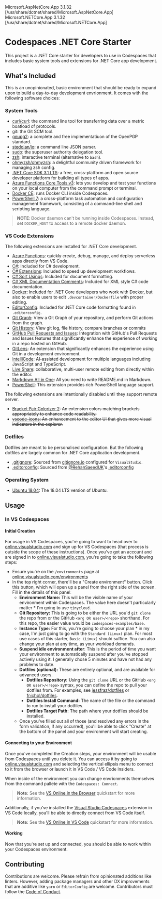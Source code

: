 Microsoft.AspNetCore.App 3.1.32 [/usr/share/dotnet/shared/Microsoft.AspNetCore.App]
Microsoft.NETCore.App 3.1.32 [/usr/share/dotnet/shared/Microsoft.NETCore.App]

# Codespaces .NET Core Starter #

This project is a .NET Core starter for developers to use in Codespaces that includes basic system tools and extensions for .NET Core app development.


## What's Included ##

This is an unopinionated, basic environment that should be ready to expand upon to build a day-to-day development envrionment. It comes with the following software choices:


### System Tools ###

* [curl/curl](https://github.com/curl/curl): the command line tool for transferring data over a metric boatload of protocols.
* git: the Git SCM tool.
* [gnupg2](https://gnupg.org/): a complete and free implementatiuon of the OpenPGP standard.
* [stedolan/jq](https://github.com/stedolan/jq): a command line JSON parser.
* [sudo](https://www.sudo.ws/): the superuser authority delegation tool.
* [zsh](https://www.zsh.org/): interactive terminal (alternative to `bash`).
* [ohmyzsh/ohmyzsh](https://github.com/ohmyzsh/ohmyzsh): a delightful community driven framework for managing zsh config.
* [.NET Core SDK 3.1 LTS](https://dotnet.microsoft.com/download/dotnet-core/3.1?WT.mc_id=codespacesexamples-github-juyoo): a free, cross-platform and open source developer platform for building all types of apps.
* [Azure Functions Core Tools v3](https://docs.microsoft.com/azure/azure-functions/functions-run-local?tabs=linux%2Ccsharp%2Cbash&WT.mc_id=codespacesexamples-github-juyoo): lets you develop and test your functions on your local computer from the command prompt or terminal.
* [Docker CE](https://docs.docker.com/engine/install/ubuntu/): runs Docker CLI inside Codespaces.
* [PowerShell 7](https://docs.microsoft.com/powershell/scripting/how-to-use-docs?view=powershell-7&WT.mc_id=codespacesexamples-github-juyoo): a cross-platform task automation and configuration management framework, consisting of a command-line shell and scripting language.

> **NOTE**: Docker daemon can't be running inside Codespaces. Instead, set `DOCKER_HOST` to access to a remote docker daemon.


### VS Code Extensions ###

The following extensions are installed for .NET Core development.

* [Azure Functions](https://marketplace.visualstudio.com/items?itemName=ms-azuretools.vscode-azurefunctions): quickly create, debug, manage, and deploy serverless apps directly from VS Code.
* [C#](https://marketplace.visualstudio.com/items?itemName=ms-dotnettools.csharp): Included for C# development.
* [C# Extensions](https://marketplace.visualstudio.com/items?itemName=kreativ-software.csharpextensions): Included to speed up development workflows.
* [C# Sort Usings](https://marketplace.visualstudio.com/items?itemName=jongrant.csharpsortusings): Included for document formatting.
* [C# XML Documentation Comments](https://marketplace.visualstudio.com/items?itemName=k--kato.docomment): Included for XML style C# code documentation.
* [Docker](https://marketplace.visualstudio.com/items?itemName=ms-azuretools.vscode-docker): Included for .NET Core developers who work with Docker, but also to enable users to edit `.devcontainer/Dockerfile` with proper editing.
* [EditorConfig](https://marketplace.visualstudio.com/items?itemName=EditorConfig.EditorConfig): Included for .NET Core code formatting found in `.editorconfig`.
* [Git Graph](https://marketplace.visualstudio.com/items?itemName=mhutchie.git-graph): View a Git Graph of your repository, and perform Git actions from the graph.
* [Git History](https://marketplace.visualstudio.com/items?itemName=donjayamanne.githistory): View git log, file history, compare branches or commits
* [GitHub Pull Requests and Issues](https://marketplace.visualstudio.com/items?itemName=github.vscode-pull-request-github): Integration with GitHub's Pull Requests and Issues features that significantly enhance the experience of working in a repo hosted on GitHub.
* [GitLens](https://marketplace.visualstudio.com/items?itemName=eamodio.gitlens): An extension that significantly enhances the experience using Git in a development environment.
* [IntelliCode](https://marketplace.visualstudio.com/items?itemName=visualstudioexptteam.vscodeintellicode): AI-assisted development for multiple languages including JavaScript and TypeScript.
* [Live Share](https://marketplace.visualstudio.com/items?itemName=ms-vsliveshare.vsliveshare): collaborative, multi-user remote editing from directly within the editor.
* [Markdown All in One](https://marketplace.visualstudio.com/items?itemName=yzhang.markdown-all-in-one): All you need to write README.md in Markdown.
* [PowerShell](https://marketplace.visualstudio.com/items?itemName=ms-vscode.PowerShell): This extension provides rich PowerShell language support.

The following extensions are intentionally disabled until they support remote server.

* ~~[Bracket Pair Colorizer 2](https://marketplace.visualstudio.com/items?itemName=CoenraadS.bracket-pair-colorizer-2): An extension colors matching brackets appropriately to enhance code readability.~~
* ~~[vscode-icons](https://marketplace.visualstudio.com/items?itemName=vscode-icons-team.vscode-icons): An enhancement to the editor UI that gives more visual indicators in the explorer.~~


### Dotfiles ###

Dotfiles are meant to be personalised configuration. But the following dotfiles are largely common for .NET Core application development.

* [.gitignore](https://gitignore.io): Sourced from [gitignore.io](https://gitignore.io) configured for `VisualStudio`.
* [.editorconfig](https://editorconfig.org/): Sourced from [@RehanSaeedUK](https://twitter.com/RehanSaeedUK)'s [.editorconfig](https://github.com/RehanSaeed/EditorConfig/blob/master/.editorconfig)


### Operating System ###

* [Ubuntu 18.04](https://releases.ubuntu.com/18.04.4/): The 18.04 LTS version of Ubuntu.


## Usage ##

### In VS Codespaces ###

#### Initial Creation ####

For usage in VS Codespaces, you're going to want to head over to [online.visualstudio.com](https://online.visualstudio.com) and sign up for VS Codespaces (that process is outside the scope of these instructions). Once you've got an account and are signed in to [online.visualstudio.com](https://online.visualstudio.com), you're going to take the following steps:

* Ensure you're on the `/environments` page at [online.visualstudio.com/environments](https://online.visualstudio.com/environments)
* In the top right corner, there'll be a "Create environment" button. Click this button, which will open up a panel from the right side of the screen. Fill in the details of this panel:
  * **Environment Name:** This will be the visible name of your environment within Codespaces. The value here doesn't particularly matter * I'm going to use `tinycloud`.
  * **Git Repository:** This is going to be either the URL you'd `git clone` the repo from or the GitHub `<org OR user>/<repo>` shorthand. For this repo, the easier value would be `codespaces-examples/base`.
  * **Instance Type:** For this, you're going to choose your plan * in my case, I'm just going to go with the `Standard (Linux)` plan. For most use cases of this starter, `Basic (Linux)` should suffice. You can also change your plan at any time, as your workload demands.
  * **Suspend idle environment after:** This is the period of time you want your environment to automatically suspend after you've stopped actively using it. I generally chose 5 minutes and have not had any problems to date.
  * **Dotfiles (optional):** These are entirely optional, and are available for advanced users.
    * **Dotfiles Repository:** Using the `git clone` URL or the GitHub `<org OR user>/<repo>` syntax, you can define the repo to pull your dotfiles from. For examples, see [jessfraz/dotfiles](https://github.com/jessfraz/dotfiles) or [fnichol/dotfiles](https://github.com/fnichol/dotfiles).
    * **Dotfiles Install Command:** The name of the file or the command to run to install your dotfiles.
    * **Dotfiles Target Path:** The path where your dotfiles should be installed.
  * Once you've filled out all of those (and resolved any errors in the form validation, if any occurred), you'll be able to click "Create" at the bottom of the panel and your environment will start creating.


#### Connecting to your Environment ####

Once you've completed the Creation steps, your environment will be usable from Codespaces until you delete it. You can access it by going to [online.visualstudio.com](https://online.visualstudio.com) and selecting the vertical ellipsis menu to connect to it from the browser or launch it in VS Code / VS Code Insiders.

When inside of the environment you can change envrionments themselves from the command pallete with the `Codespaces: Connect`.

> **Note:** See the [VS Online in the Browser](https://docs.microsoft.com/visualstudio/online/quickstarts/browser?WT.mc_id=codespacesexamples-github-juyoo) quickstart for more information.

Additionally, if you've installed the [Visual Studio Codespaces](https://marketplace.visualstudio.com/items?itemName=ms-vsonline.vsonline) extension in VS Code locally, you'll be able to directly connect from VS Code itself.

> **Note:** See the [VS Online in VS Code](https://docs.microsoft.com/visualstudio/online/quickstarts/vscode?WT.mc_id=codespacesexamples-github-juyoo) quickstart for more information.


#### Working ####

Now that you're set up and connected, you should be able to work within your Codespaces environment.


## Contributing ##

Contributions are welcome. Please refrain from opinionated additions like linters. However, adding package managers and other DX improvements that are additive like `yarn` or `EditorConfig` are welcome. Contributors must follow the [Code of Conduct](./CODE_OF_CONDUCT.md).
